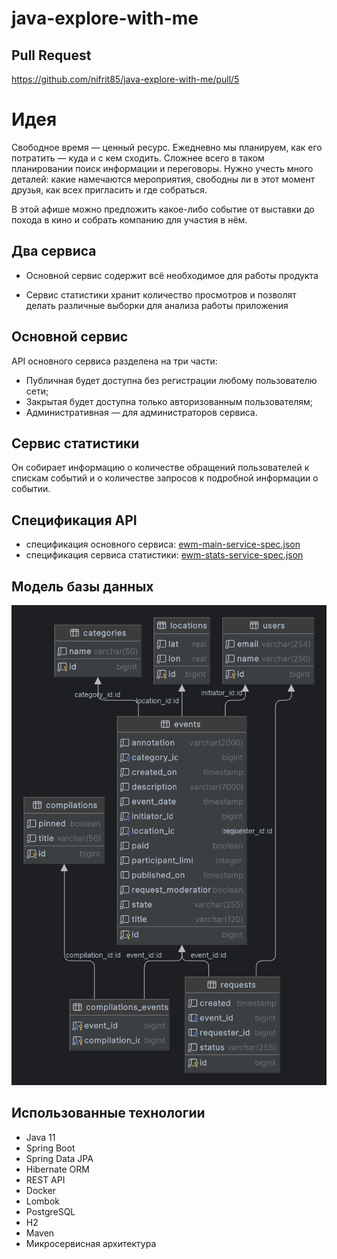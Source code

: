 # java-explore-with-me

## Pull Request
https://github.com/nifrit85/java-explore-with-me/pull/5

# Идея

Свободное время — ценный ресурс. Ежедневно мы планируем, как его потратить — куда и с кем сходить. Сложнее всего в таком
планировании поиск информации и переговоры. Нужно учесть много деталей: какие намечаются мероприятия, свободны ли в этот
момент друзья, как всех пригласить и где собраться.

В этой афише можно предложить какое-либо событие от выставки до похода в кино и собрать компанию для участия в нём.

## Два сервиса

- Основной сервис содержит всё необходимое для работы продукта

- Сервис статистики хранит количество просмотров и позволят делать различные выборки для анализа работы приложения

## Основной сервис

API основного сервиса разделена на три части:

- Публичная будет доступна без регистрации любому пользователю сети;
- Закрытая будет доступна только авторизованным пользователям;
- Административная — для администраторов сервиса.

## Сервис статистики
Он собирает информацию о количестве обращений пользователей к спискам событий и о количестве запросов к подробной информации о событии.

## Спецификация API
- спецификация основного сервиса: [ewm-main-service-spec.json](ewm-main-service-spec.json)
- спецификация сервиса статистики: [ewm-stats-service-spec.json](ewm-stats-service-spec.json)


## Модель базы данных
![diagram.png](diagram.png)

## Использованные технологии

- Java 11
- Spring Boot
- Spring Data JPA
- Hibernate ORM
- REST API
- Docker
- Lombok
- PostgreSQL
- H2
- Maven
- Микросервисная архитектура